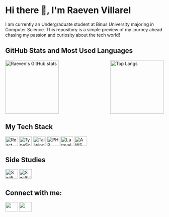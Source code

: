 # Hi there 👋, I'm Raeven Villarel

I am currently an Undergraduate student at Binus University majoring in Computer Science. This repository is a simple preview of my journey ahead chasing my passion and curiosity about the tech world!

## GitHub Stats and Most Used Languages

<div style="display: flex; justify-content: space-between;">
  <img src="https://github-readme-stats.vercel.app/api?username=RaevenV&theme=dark&show_icons=true" alt="Raeven's GitHub stats" height="170" />
  <img src="https://github-readme-stats.vercel.app/api/top-langs/?username=RaevenV&layout=compact&theme=dark" alt="Top Langs" height="170" />
</div>

## My Tech Stack

<p align="left">
  <img src="https://cdn.jsdelivr.net/npm/simple-icons@v7/icons/react.svg" alt="React" height="30" width="40" color="white" />
  <img src="https://cdn.jsdelivr.net/npm/simple-icons@v7/icons/typescript.svg" alt="TypeScript" height="30" width="40" color="white" />
  <img src="https://cdn.jsdelivr.net/npm/simple-icons@v7/icons/tailwindcss.svg" alt="Tailwind CSS" height="30" width="40" color="white" />
  <img src="https://cdn.jsdelivr.net/npm/simple-icons@v7/icons/php.svg" alt="PHP" height="30" width="40" color="white" />
  <img src="https://cdn.jsdelivr.net/npm/simple-icons@v7/icons/laravel.svg" alt="Laravel" height="30" width="40" color="white" />
  <img src="https://cdn.jsdelivr.net/npm/simple-icons@v7/icons/amazonaws.svg" alt="AWS" height="30" width="40" color="white" />
</p>

## Side Studies

<p align="left">
  <img src="https://cdn.jsdelivr.net/npm/simple-icons@v7/icons/swift.svg" alt="Swift" height="30" width="40" color="white" />
  <img src="https://cdn.jsdelivr.net/npm/simple-icons@v7/icons/swift.svg" alt="SwiftUI" height="30" width="40" color="white" />
</p>

## Connect with me:

<p align="left">
<a href="https://www.linkedin.com/in/raeven-villarel-81093421a/" target="blank"><img align="center" src="https://cdn.jsdelivr.net/npm/simple-icons@3.0.1/icons/linkedin.svg" alt="" height="30" width="40" color="white" /></a>
<a href="https://www.instagram.com/raevenvw" target="blank"><img align="center" src="https://cdn.jsdelivr.net/npm/simple-icons@3.0.1/icons/instagram.svg" alt="" height="30" width="40" color="white" /></a>
</p>

